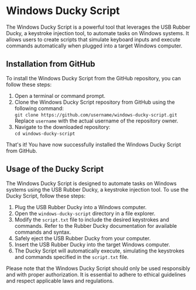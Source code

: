 <h1>Windows Ducky Script</h1>
The Windows Ducky Script is a powerful tool that leverages the USB Rubber Ducky, a keystroke injection tool, to automate tasks on Windows systems. It allows users to create scripts that simulate keyboard inputs and execute commands automatically when plugged into a target Windows computer.

<h2>Installation from GitHub</h2>
To install the Windows Ducky Script from the GitHub repository, you can follow these steps:

1. Open a terminal or command prompt.
2. Clone the Windows Ducky Script repository from GitHub using the following command:\
   `git clone https://github.com/username/windows-ducky-script.git`\
   Replace `username` with the actual username of the repository owner.
3. Navigate to the downloaded repository:\
   `cd windows-ducky-script`

That's it! You have now successfully installed the Windows Ducky Script from GitHub.

<h2>Usage of the Ducky Script</h2>
The Windows Ducky Script is designed to automate tasks on Windows systems using the USB Rubber Ducky, a keystroke injection tool. To use the Ducky Script, follow these steps:

1. Plug the USB Rubber Ducky into a Windows computer.
2. Open the `windows-ducky-script` directory in a file explorer.
3. Modify the `script.txt` file to include the desired keystrokes and commands. Refer to the Rubber Ducky documentation for available commands and syntax.
4. Safely eject the USB Rubber Ducky from your computer.
5. Insert the USB Rubber Ducky into the target Windows computer.
6. The Ducky Script will automatically execute, simulating the keystrokes and commands specified in the `script.txt` file.

Please note that the Windows Ducky Script should only be used responsibly and with proper authorization. It is essential to adhere to ethical guidelines and respect applicable laws and regulations.

